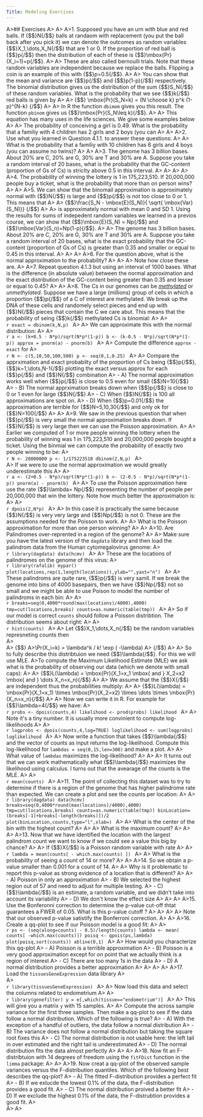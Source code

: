 ```yaml
---
Title: Modeling Exercises
---
```


A>## Exercises
A>
A>
A>1. Supposed you have an urn with blue and red balls. If {$$}N{/$$} balls at randaom with replacement (you put the ball back after you pick it) we can denote the outcomes as random variables {$$}X_1,\dots,X_N{/$$} that are 1 or 0. If the proportion of red ball is {$$}p{/$$} then the distribution of each of these is {$$}\mbox{Pr}(X_i=1)=p{/$$}. 
A>
A>    These are also called bernoulli trials. Note that these random variables are independent because we replace the balls. Flipping a coin is an example of this with {$$}p=0.5{/$$}. 
A>
A>    You can show that the mean and variance are {$$}p{/$$} and {$$}p(1-p){/$$} respectively. The binomial distribution gives us the distribution of the sum {$$}S_N{/$$} of these random variables. What is the probability that we see {$$}k{/$$} red balls is given by 
A>
A>    {$$} \mbox{Pr}(S_N=k) = {N \choose k} p^k (1-p)^{N-k} {/$$}
A>
A>    In R the function `dbimom` gives you this result. The function `pbinom` gives us {$$}\mbox{Pr}(S_N\leq k){/$$}.
A>
A>    This equation has many uses in the life sciences. We give some examples below
A>
A>    The probability of conceiving a girl is 0.49. What is the probability that a familiy with 4 children has 2 girls and 2 boys (you can 
A>
A>
A>2. Use what you learned in Question 4.1.1. to answer these questions:
A>
A>    What is the probability that a familiy with 10 children has 6 girls and 4 boys (you can assume no twins)?
A>
A>
A>3. The genome has 3 billion bases. About  20% are C, 20% are G, 30% are T and 30% are A. Suppose you take a random interval of 20 bases, what is the probability that the GC-content (proportion of Gs of Cs) is striclty above 0.5 in this interval.
A>
A>
A>
A>
A>4. The probability of winning the lottery is 1 in  175,223,510. If 20,000,000 people buy a ticket, what is the probability that more than on person wins?
A>
A>
A>5. We can show that the binomail approximation is approximately normal with {$$}N{/$$} is large and {$$}p{/$$} is not too close to 0 or 1. This means that 
A>
A>    {$$}\frac{S_N - \mbox{E}(S_N)}{ \sqrt{ \mbox{Var}(S_N)}}  {/$$} 
A>
A>    is approximately normal with mean 0 and SD 1. Using the results for sums of indepedent random variables we learned in a previos course, we can show that {$$}\mbox{E}(S_N) = Np{/$$} and {$$}\mbox{Var}(S_n)=Np(1-p){/$$}. 
A>
A>    The genome has 3 billion bases. About  20% are C, 20% are G, 30% are T and 30% are A. Suppose you take a random interval of 20 bases, what is the exact probability that the GC-content (proportion of Gs of Cs) is greater than 0.35 and smaller or equal to 0.45 in this interval.
A>
A>
A>
A>6. For the question above, what is the normal approximation to the probability?
A>
A>
A>    Note how close these are. 
A>
A>7. Repeat question 4.1.3 but using an interval of 1000 bases. What is the difference (in absolute value) between the normal approximation and the exact distribution of the GC-content being greater than 0.35 and lesser or equal to 0.45?
A>
A>
A>8. The Cs in our genomes can be [_methylated_](http://en.wikipedia.org/wiki/DNA_methylation) or _unmethylated_. Suppose we have a large (millions) group of cells in which a proportion {$$}p{/$$} of a C of interest are methylated. We break up the DNA of these cells and randomely select pieces and end up with {$$}N{/$$} pieces that contain the C we care abut. This means that the probability of seing {$$}k{/$$} methylated Cs is binomial:
A>
A>    
    ```r
    exact = dbinom(k,N,p)
    ```
A>
A>    We can approximate this with the normal distribution:
A>
A>    
    ```r
    a <- (k+0.5 - N*p)/sqrt(N*p*(1-p))
    b <- (k-0.5 - N*p)/sqrt(N*p*(1-p))
    approx = pnorm(a) - pnorm(b)
    ```
A>
A>    Compute the difference `approx - exact` for 
A>    
    ```r
    N <- c(5,10,50,100,500)
    p <- seq(0,1,0.25)
    ```
A>
A>    Compare the apprximation and exact probabilty of the proportion of Cs being {$$}p{/$$}, {$$}k=1,\dots,N-1{/$$} plotting the exact versus approx for each {$$}p{/$$} and {$$}N{/$$} combination
A>    - A) The normal approximation works well when {$$}p{/$$} is close to 0.5 even for small {$$}N=10{/$$}
A>    - B) The normal apprximation breaks down when {$$}p{/$$} is close to 0 or 1 even for large {$$}N{/$$}
A>    - C) When {$$}N{/$$} is 100 all approximations are spot on.
A>    - D) When {$$}p=0.01{/$$} the approximation are terrible for {$$}N=5,10,30{/$$} and only ok for {$$}N=100{/$$}
A>
A>
A>9. We saw in the previous question that when {$$}p{/$$} is very small the normal approximation breaks down. If {$$}N{/$$} is very large then we can use the Poisson approximation. 
A>
A>    Earlier we computed of 1 or more people winning the lottery when the probability of winning was 1 in  175,223,510 and  20,000,000 people bought a ticket. Using the binmial we can compute the probability of exactly two people winning to be:
A>    
    ```r
    N <- 20000000
    p <- 1/175223510
    dbinom(2,N,p)
    ```
A>    
A>    If we were to use the normal approximation we would greatly underestimate this
A>
A>    
    ```r
    a <- (2+0.5 - N*p)/sqrt(N*p*(1-p))
    b <- (2-0.5 - N*p)/sqrt(N*p*(1-p))
    pnorm(a) - pnorm(b)
    ```
A>
A>    To use the Poisson approximation here use the rate {$$}\lambda= Np{/$$} representing the number of people per 20,000,000 that win the lottery. Note how much better the approximation is:
A>
A>    
    ```r
    dpois(2,N*p)
    ```
A>
A>    In this case it is practically the same because {$$}N{/$$} is very very large and {$$}Np{/$$} is not 0. These are the assumptions needed for the Poisson to work. 
A>
A>    What is the Poisson approximation for more than one person winning?
A>
A>
A>10. Are Palindromes over-reprented in a region of the genome?
A>
A>    Make sure you have the latest version of the `dagdata` library and then load the palindrom data from the Human cytomegalovirus genome:
A>    
    ```r
    library(dagdata)
    data(hcmv)
    ```
A>
A>    These are the locations of palindromes on the genome of this virus:
A>    
    ```r
    library(rafalib)
    mypar()
    plot(locations,rep(1,length(locations)),ylab="",yaxt="n")
    ```
A>
A>    These palindroms are quite rare, {$$}p{/$$} is very samll. If we break the genome into bins of 4000 basepairs, then we have {$$}Np{/$$} not so small and we might be able to use Poison to model the number of palindroms in each bin:
A>
A>    
    ```r
    breaks=seq(0,4000*round(max(locations)/4000),4000)
    tmp=cut(locations,breaks)
    counts=as.numeric(table(tmp))
    ```
A>
A>    So if our model is correct `counts` should follow a Poisson distribtion. The distribution seems about right:
A>
A>    
    ```r
    hist(counts)
    ```
A>
A>    Let {$$}X_1,\dots,X_n{/$$} be the random variables represneting counts then   
A>  
A>    {$$}
A>\Pr(X_i=k) = \lambda^k / k! \exp ( -\lambda)
A>    {/$$}
A>
A>    So to fully describe this distribtuion we need {$$}\lambda{/$$}. For this we will use MLE.
A>To compute the Maximum Likelihood Estimate (MLE) we ask what is the probability of observing our data (which we denote with small caps):
A>
A>    {$$}L(\lambda) = \mbox{Pr}(X_1=x_1 \mbox{ and } X_2=x2 \mbox{ and } \dots X_n=x_n){/$$}
A>
A>    We assume that the {$$}X{/$$} are independent thus the probabilities multiply:
A>
A>    {$$}L(\lambda) = \mbox{Pr}(X_1=x_1) \times \mbox{Pr}(X_2=x2) \times \dots \times \mbox{Pr}(X_n=x_n){/$$}
A>
A>    Now we can write it in R. For example for {$$}\lambda=4{/$$} we have:
A>    
    ```r
    probs <- dpois(counts,4)
    likelihood <- prod(probs)
    likelihood
    ```
A>
A>    Note it's a tiny number. It is usually more convinient to compute log-likelihoods
A>
A>    
    ```r
    logprobs <- dpois(counts,4,log=TRUE)
    loglikelihood <- sum(logprobs)
    loglikelihood
    ```
A>
A>    Now write a function that takes {$$}\lambda{/$$} and the vector of counts as input returns the log-likelihood. Compute this log-likelihood for `lambdas = seq(0,15,len=300)` and make a plot. 
A>
A>    What value of `lambdas` maximizes the log-likelihood? 
A>
A>
A>    It turns out that we can work mathematically what {$$}\lambda{/$$} maximizes the likelihood using calculus. I turns out that the avearage of the counts is the MLE.
A>
A>    
    ```r
    mean(counts)
    ```
A>
A>11. The point of collecting this dataset was to try to determine if there is a region of the genome that has higher palindrome rate than expected. We can create a plot and see the counts per location:
A>
A>    
    ```r
    library(dagdata)
    data(hcmv)
    breaks=seq(0,4000*round(max(locations)/4000),4000)
    tmp=cut(locations,breaks)
    counts=as.numeric(table(tmp))
    binLocation=(breaks[-1]+breaks[-length(breaks)])/2
    plot(binLocation,counts,type="l",xlab=)
    ```
A>
A>    What is the center of the bin with the highest count?
A>
A>
A>    What is the maximum count? 
A>
A>
A>
A>13. Now that we have identified the location with the largest palindrom count we want to know if we could see a value this big by chance?
A>
A>    If {$$}X{/$$} is a Poisson random variable with rate
A>
A>    
    ```r
    lambda = mean(counts[ - which.max(counts) ])
    ```
A>
A>    What is the probability of seeing a count of 14 or more?
A>
A>
A>14. So we obtain a p-value smaller than 0.001 for a count of 14. 
A>
A>    Why is it problematic to report this p-value as strong evidence of a location that is different?
A>
A>    - A) Poisson in only an approximation
A>    - B) We selected the highest region out of 57 and need to adjust for multiple testing.
A>    - C) {$$}\lambda{/$$} is an estimate, a random variable, and we didn't take into account its variability
A>    - D)  We don't know the effect size
A>
A>
A>
A>15. Use the Bonferonni correction to determine the p-value cut-off thtat guarantees a FWER of 0.05. What is this p-value cutoff ?
A>
A>
A>
A>    Note that our observed p-value satistify the Bonferroni correction. 
A>
A>
A>16. Create a qq-plot to see if our Poisson model is a good fit:
A>
A>    
    ```r
    ps <- (seq(along=counts) - 0.5)/length(counts)
    lambda <- mean( counts[ -which.max(counts)])
    poisq <- qpois(ps,lambda)
    plot(poisq,sort(counts))
    abline(0,1)
    ```
A>
A>    How would you characterize this qq-plot
A>    - A) Poisson is a terrible approximation
A>    - B) Poisson is a very good approximation except for on point that we actually think is a region of interest
A>    - C) There are too many 1s in the data
A>    - D) A normal distribution provides a better approximation
A>
A>
A>
A>
A>17. Load the `tissuesGeneExpression` data library
A>    
A>    
    ```r
    library(tissuesGeneExpression)
    ```
A>
A>    Now load this data and select the columns related to endometrium 
A>
A>    
    ```r
    library(genefilter)
    y = e[,which(tissue=="endometrium")]
    ```
A>
A>    This will give you a matrix `y` with 15 samples.
A>
A>    Compute the across sample variance for the first three samples. Then make a qq-plot to see if the data follow a normal distribution. Which of the following is true?
A>    - A) With the exception of a handful of outliers, the data follow a normal distribution
A>    - B) The variance does not follow a normal distribution but taking the square root fixes this
A>    - C) The normal distribution is not usable here: the left tail in over estimated and the right tail is underestimated
A>    - D) The normal distribution fits the data almost perfectly
A>
A>
A>
A>18. Now fit an F-distribtuion with 14 degrees of freedom using the `fitFDist` function in the `limma` package:
A>
A>
A>19. Now creat a qq-plot of the observed sample variances versus the F-distribution quantiles. Which of the following best describes the qq-plot?
A>    - A) The fitted F-distribution provides a perfect fit
A>    - B) If we exlucde the lowest 0.1% of the data, the F-distribution provides a good fit.
A>    - C) The normal distribution proived a better fit
A>    - D) If we exclude the highest 0.1% of the data, the F-distrubtion provides a good fit.
A>  
A>
A>
